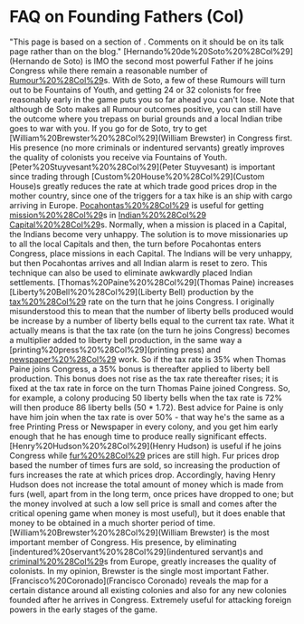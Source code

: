 # FAQ on Founding Fathers (Col)

"This page is based on a section of . Comments on it should be on its talk page rather than on the blog."
[Hernando%20de%20Soto%20%28Col%29](Hernando de Soto) is IMO the second most powerful Father if he joins Congress while there remain a reasonable number of [Rumour%20%28Col%29](Rumour)s. With de Soto, a few of these Rumours will turn out to be Fountains of Youth, and getting 24 or 32 colonists for free reasonably early in the game puts you so far ahead you can't lose. Note that although de Soto makes all Rumour outcomes positive, you can still have the outcome where you trepass on burial grounds and a local Indian tribe goes to war with you.
If you go for de Soto, try to get [William%20Brewster%20%28Col%29](William Brewster) in Congress first. His presence (no more criminals or indentured servants) greatly improves the quality of colonists you receive via Fountains of Youth.
[Peter%20Stuyvesant%20%28Col%29](Peter Stuyvesant) is important since trading through [Custom%20House%20%28Col%29](Custom House)s greatly reduces the rate at which trade good prices drop in the mother country, since one of the triggers for a tax hike is an ship with cargo arriving in Europe.
[Pocahontas%20%28Col%29](Pocahontas) is useful for getting [mission%20%28Col%29](mission)s in [Indian%20%28Col%29](Indian) [Capital%20%28Col%29](Capital)s. Normally, when a mission is placed in a Capital, the Indians become very unhappy. The solution is to move missionaries up to all the local Capitals and then, the turn before Pocahontas enters Congress, place missions in each Capital. The Indians will be very unhappy, but then Pocahontas arrives and all Indian alarm is reset to zero. This technique can also be used to eliminate awkwardly placed Indian settlements.
[Thomas%20Paine%20%28Col%29](Thomas Paine) increases [Liberty%20Bell%20%28Col%29](Liberty Bell) production by the [tax%20%28Col%29](tax) rate on the turn that he joins Congress. I originally misunderstood this to mean that the number of liberty bells produced would be increase by a number of liberty bells equal to the current tax rate. What it actually means is that the tax rate (on the turn he joins Congress) becomes a multiplier added to liberty bell production, in the same way a [printing%20press%20%28Col%29](printing press) and [newspaper%20%28Col%29](newspaper) work. So if the tax rate is 35% when Thomas Paine joins Congress, a 35% bonus is thereafter applied to liberty bell production. This bonus does not rise as the tax rate thereafter rises; it is fixed at the tax rate in force on the turn Thomas Paine joined Congress. So, for example, a colony producing 50 liberty bells when the tax rate is 72% will then produce 86 liberty bells (50 * 1.72). Best advice for Paine is only have him join when the tax rate is over 50% - that way he's the same as a free Printing Press or Newspaper in every colony, and you get him early enough that he has enough time to produce really significant effects.
[Henry%20Hudson%20%28Col%29](Henry Hudson) is useful if he joins Congress while [fur%20%28Col%29](fur) prices are still high. Fur prices drop based the number of times furs are sold, so increasing the production of furs increases the rate at which prices drop. Accordingly, having Henry Hudson does not increase the total amount of money which is made from furs (well, apart from in the long term, once prices have dropped to one; but the money involved at such a low sell price is small and comes after the critical opening game when money is most useful), but it does enable that money to be obtained in a much shorter period of time.
[William%20Brewster%20%28Col%29](William Brewster) is the most important member of Congress. His presence, by eliminating [indentured%20servant%20%28Col%29](indentured servant)s and [criminal%20%28Col%29](criminal)s from Europe, greatly increases the quality of colonists. In my opinion, Brewster is the single most important Father.
[Francisco%20Coronado](Francisco Coronado) reveals the map for a certain distance around all existing colonies and also for any new colonies founded after he arrives in Congress. Extremely useful for attacking foreign powers in the early stages of the game.